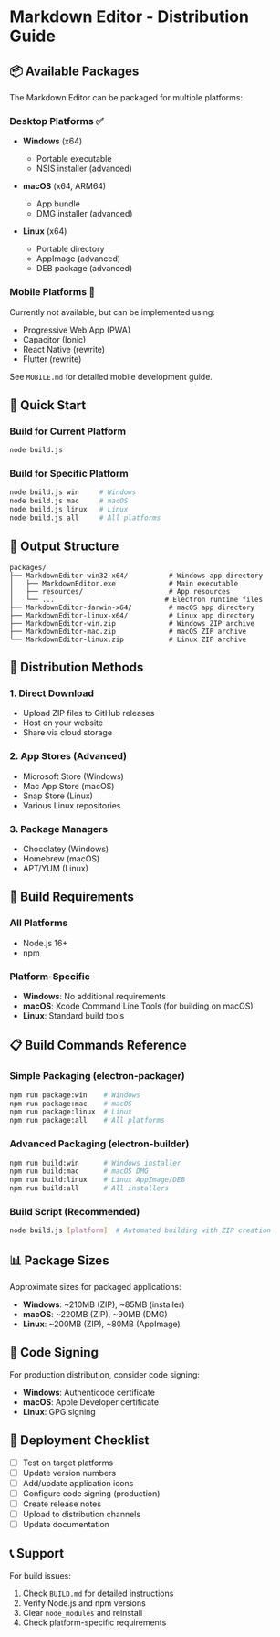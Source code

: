 # Markdown Editor - Distribution Guide

## 📦 Available Packages

The Markdown Editor can be packaged for multiple platforms:

### Desktop Platforms ✅

- **Windows** (x64)
  - Portable executable
  - NSIS installer (advanced)
  
- **macOS** (x64, ARM64)
  - App bundle
  - DMG installer (advanced)
  
- **Linux** (x64)
  - Portable directory
  - AppImage (advanced)
  - DEB package (advanced)

### Mobile Platforms 📱

Currently not available, but can be implemented using:
- Progressive Web App (PWA)
- Capacitor (Ionic)
- React Native (rewrite)
- Flutter (rewrite)

See `MOBILE.md` for detailed mobile development guide.

## 🚀 Quick Start

### Build for Current Platform
```bash
node build.js
```

### Build for Specific Platform
```bash
node build.js win     # Windows
node build.js mac     # macOS
node build.js linux   # Linux
node build.js all     # All platforms
```

## 📁 Output Structure

```
packages/
├── MarkdownEditor-win32-x64/          # Windows app directory
│   ├── MarkdownEditor.exe             # Main executable
│   ├── resources/                     # App resources
│   └── ...                           # Electron runtime files
├── MarkdownEditor-darwin-x64/         # macOS app directory
├── MarkdownEditor-linux-x64/          # Linux app directory
├── MarkdownEditor-win.zip             # Windows ZIP archive
├── MarkdownEditor-mac.zip             # macOS ZIP archive
└── MarkdownEditor-linux.zip           # Linux ZIP archive
```

## 🎯 Distribution Methods

### 1. Direct Download
- Upload ZIP files to GitHub releases
- Host on your website
- Share via cloud storage

### 2. App Stores (Advanced)
- Microsoft Store (Windows)
- Mac App Store (macOS)
- Snap Store (Linux)
- Various Linux repositories

### 3. Package Managers
- Chocolatey (Windows)
- Homebrew (macOS)
- APT/YUM (Linux)

## 🔧 Build Requirements

### All Platforms
- Node.js 16+
- npm

### Platform-Specific
- **Windows**: No additional requirements
- **macOS**: Xcode Command Line Tools (for building on macOS)
- **Linux**: Standard build tools

## 📋 Build Commands Reference

### Simple Packaging (electron-packager)
```bash
npm run package:win    # Windows
npm run package:mac    # macOS
npm run package:linux  # Linux
npm run package:all    # All platforms
```

### Advanced Packaging (electron-builder)
```bash
npm run build:win      # Windows installer
npm run build:mac      # macOS DMG
npm run build:linux    # Linux AppImage/DEB
npm run build:all      # All installers
```

### Build Script (Recommended)
```bash
node build.js [platform]  # Automated building with ZIP creation
```

## 📊 Package Sizes

Approximate sizes for packaged applications:

- **Windows**: ~210MB (ZIP), ~85MB (installer)
- **macOS**: ~220MB (ZIP), ~90MB (DMG)
- **Linux**: ~200MB (ZIP), ~80MB (AppImage)

## 🔐 Code Signing

For production distribution, consider code signing:

- **Windows**: Authenticode certificate
- **macOS**: Apple Developer certificate
- **Linux**: GPG signing

## 🚀 Deployment Checklist

- [ ] Test on target platforms
- [ ] Update version numbers
- [ ] Add/update application icons
- [ ] Configure code signing (production)
- [ ] Create release notes
- [ ] Upload to distribution channels
- [ ] Update documentation

## 📞 Support

For build issues:
1. Check `BUILD.md` for detailed instructions
2. Verify Node.js and npm versions
3. Clear `node_modules` and reinstall
4. Check platform-specific requirements
